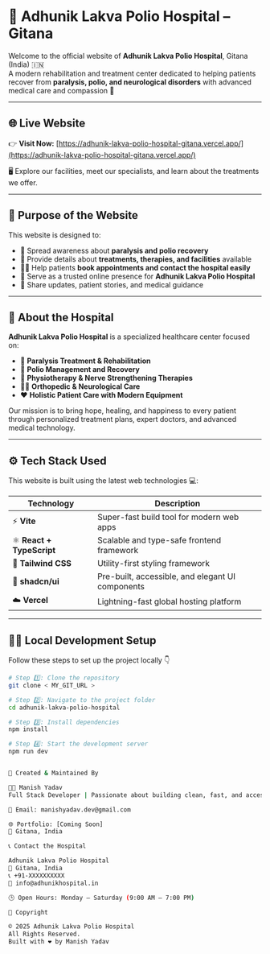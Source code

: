 # 🏥 Adhunik Lakva Polio Hospital – Gitana

Welcome to the official website of **Adhunik Lakva Polio Hospital**, Gitana (India) 🇮🇳  
A modern rehabilitation and treatment center dedicated to helping patients recover from **paralysis, polio, and neurological disorders** with advanced medical care and compassion 💖  

---

## 🌐 Live Website

👉 **Visit Now:** [https://adhunik-lakva-polio-hospital-gitana.vercel.app/](https://adhunik-lakva-polio-hospital-gitana.vercel.app/)

🖥️ Explore our facilities, meet our specialists, and learn about the treatments we offer.

---

## 🎯 Purpose of the Website

This website is designed to:

- 🌟 Spread awareness about **paralysis and polio recovery**  
- 💊 Provide details about **treatments, therapies, and facilities** available  
- 👩‍⚕️ Help patients **book appointments and contact the hospital easily**  
- 📍 Serve as a trusted online presence for **Adhunik Lakva Polio Hospital**  
- 💬 Share updates, patient stories, and medical guidance  

---

## 🧠 About the Hospital

**Adhunik Lakva Polio Hospital** is a specialized healthcare center focused on:
- 🦵 **Paralysis Treatment & Rehabilitation**  
- 💪 **Polio Management and Recovery**  
- 🧘 **Physiotherapy & Nerve Strengthening Therapies**  
- 🧍‍♂️ **Orthopedic & Neurological Care**  
- ❤️ **Holistic Patient Care with Modern Equipment**

Our mission is to bring hope, healing, and happiness to every patient through personalized treatment plans, expert doctors, and advanced medical technology.

---

## ⚙️ Tech Stack Used

This website is built using the latest web technologies 💻:

| Technology | Description |
|-------------|-------------|
| ⚡ **Vite** | Super-fast build tool for modern web apps |
| ⚛️ **React + TypeScript** | Scalable and type-safe frontend framework |
| 🎨 **Tailwind CSS** | Utility-first styling framework |
| 🧩 **shadcn/ui** | Pre-built, accessible, and elegant UI components |
| ☁️ **Vercel** | Lightning-fast global hosting platform |

---

## 🧑‍💻 Local Development Setup

Follow these steps to set up the project locally 👇

```bash
# Step 1️⃣: Clone the repository
git clone < MY_GIT_URL >

# Step 2️⃣: Navigate to the project folder
cd adhunik-lakva-polio-hospital

# Step 3️⃣: Install dependencies
npm install

# Step 4️⃣: Start the development server
npm run dev


💖 Created & Maintained By

👨‍💻 Manish Yadav
Full Stack Developer | Passionate about building clean, fast, and accessible web experiences.

📧 Email: manishyadav.dev@gmail.com

🌐 Portfolio: [Coming Soon]
📍 Gitana, India

📞 Contact the Hospital

Adhunik Lakva Polio Hospital
📍 Gitana, India
📞 +91-XXXXXXXXXX
📧 info@adhunikhospital.in

🕒 Open Hours: Monday – Saturday (9:00 AM – 7:00 PM)

🩷 Copyright

© 2025 Adhunik Lakva Polio Hospital
All Rights Reserved.
Built with ❤️ by Manish Yadav